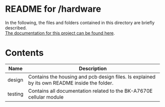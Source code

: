 <h1>README for /hardware</h1>
<p>
In the following, the files and folders contained in this directory are briefly described.
<br>
<a href="https://global-health-engineering.github.io/pre-cleaning-system-design-for-HDPE-bottles/">The documentation for this project can be found here</a>.
</b>
<br>
</p>

# Contents

| Name      | Description |
| ----------- | ----------- |
| design      | Contains the housing and pcb design files. Is explained by its own README inside the folder.       |
| testing   | Contains all documentation related to the BK-A7670E cellular module |


